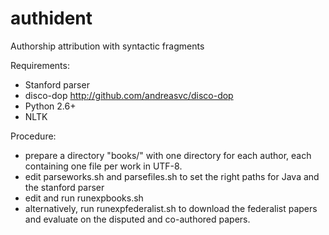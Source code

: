 authident
=========

Authorship attribution with syntactic fragments

Requirements:

- Stanford parser
- disco-dop http://github.com/andreasvc/disco-dop
- Python 2.6+
- NLTK

Procedure:

- prepare a directory "books/" with one directory for each author, each containing one file per work in UTF-8.
- edit parseworks.sh and parsefiles.sh to set the right paths for Java and the stanford parser
- edit and run runexpbooks.sh
- alternatively, run runexpfederalist.sh to download the federalist papers and evaluate on the disputed and co-authored papers.

